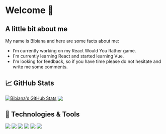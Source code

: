 # Welcome 👋


## A little bit about me

My name is Bibiana and here are some facts about me:

- I’m currently working on my React Would You Rather game. 
- I´m currently learning React and started learning Vue.
- I'm looking for feedback, so if you have time please do not hesitate and write me some comments. 

## &#x1f4c8; GitHub Stats

<a href="https://github.com/BibiSebi/BibiSebi">
 <img align="center" src="https://github-readme-stats.vercel.app/api?username=BibiSebi&show_icons=true&line_height=27&count_private=true&title_color=ffffff&text_color=c9cacc&icon_color=2bbc8a&bg_color=1d1f21" alt="Bibiana's GitHub Stats" />  
</a>

<a href="https://github.com/BibiSebi/BibiSebi">
  <img align="center" src="https://github-readme-stats.vercel.app/api/top-langs/?username=BibiSebi&hide=tex&title_color=ffffff&text_color=c9cacc&icon_color=2bbc8a&bg_color=1d1f21&langs_count=3" />
</a>


## 🔧 Technologies & Tools
![](https://img.shields.io/badge/Code-JavaScript-informational?style=flat&logo=javascript&logoColor=white&color=2bbc8a)
![](https://img.shields.io/badge/Code-TypeScript-informational?style=flat&logo=typescript&logoColor=white&color=2bbc8a)
![](https://img.shields.io/badge/Tools-React-informational?style=flat&logo=react&logoColor=white&color=2bbc8a)
![](https://img.shields.io/badge/Tools-Sass-informational?style=flat&logo=sass&logoColor=white&color=2bbc8a)
![](https://img.shields.io/badge/Tools-nestjs-informational?style=flat&logo=nejs&logoColor=white&color=2bbc8a)
![](https://img.shields.io/badge/Tools-Angular-informational?style=flat&logo=angular&logoColor=white&color=2bbc8a)


